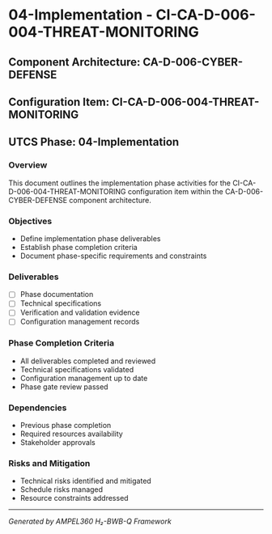 # 04-Implementation - CI-CA-D-006-004-THREAT-MONITORING

## Component Architecture: CA-D-006-CYBER-DEFENSE
## Configuration Item: CI-CA-D-006-004-THREAT-MONITORING
## UTCS Phase: 04-Implementation

### Overview
This document outlines the implementation phase activities for the CI-CA-D-006-004-THREAT-MONITORING configuration item within the CA-D-006-CYBER-DEFENSE component architecture.

### Objectives
- Define implementation phase deliverables
- Establish phase completion criteria
- Document phase-specific requirements and constraints

### Deliverables
- [ ] Phase documentation
- [ ] Technical specifications
- [ ] Verification and validation evidence
- [ ] Configuration management records

### Phase Completion Criteria
- All deliverables completed and reviewed
- Technical specifications validated
- Configuration management up to date
- Phase gate review passed

### Dependencies
- Previous phase completion
- Required resources availability
- Stakeholder approvals

### Risks and Mitigation
- Technical risks identified and mitigated
- Schedule risks managed
- Resource constraints addressed

---
*Generated by AMPEL360 H₂-BWB-Q Framework*
